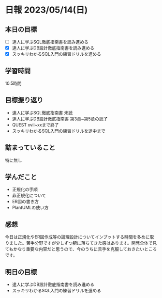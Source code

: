 # 日報 2023/05/14(日)

## 本日の目標
- [ ] 達人に学ぶSQL徹底指南書を読み進める
- [x] 達人に学ぶDB設計徹底指南書を読み進める
- [x] スッキリわかるSQL入門の練習ドリルを進める

## 学習時間
10.5時間

## 目標振り返り
- 達人に学ぶSQL徹底指南書 未読
- 達人に学ぶDB設計徹底指南書 第3章~第5章の読了
- QUEST xvii~xxまで終了
- スッキリわかるSQL入門の練習ドリルを途中まで

## 詰まっていること
特に無し

## 学んだこと
- 正規化の手順
- 非正規化について
- ER図の書き方
- PlantUMLの使い方

## 感想
今日は正規化やER図作成等の論理設計についてインプットする時間を多めに取りました。苦手分野ですが少しずつ腑に落ちてきた感はあります。開発全体で見てもかなり重要な内容だと思うので、今のうちに苦手を克服しておきたいところです。

## 明日の目標
- 達人に学ぶDB設計徹底指南書を読み進める
- スッキリわかるSQL入門の練習ドリルを進める
